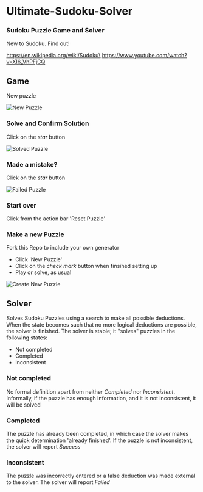 # Ultimate-Sudoku-Solver
### Sudoku Puzzle Game and Solver

New to Sudoku. Find out!

https://en.wikipedia.org/wiki/Sudoku\
https://www.youtube.com/watch?v=XI6_VhPFjCQ

## Game
New puzzle

![New Puzzle](images/s_Screenshot_startPuzzle.png)

### Solve and Confirm Solution
Click on the _star_ button

![Solved Puzzle](images/s_Screenshot_startPuzzleSolved.png)

### Made a mistake?

Click on the _star_ button

![Failed Puzzle](images/s_Screenshot_BadPuzzleFail.png)

### Start over
Click from the action bar 'Reset Puzzle'

### Make a new Puzzle
Fork this Repo to include your own generator
- Click 'New Puzzle'
- Click on the _check mark_ button when finsihed setting up
- Play or solve, as usual

![Create New Puzzle](images/s_Screenshot_EnterDigits.png)

## Solver
Solves Sudoku Puzzles using a search to make all possible deductions. When the state becomes such that no more logical deductions are possible, the solver is finished.
The solver is stable; it "solves" puzzles in the following states:
- Not completed
- Completed
- Inconsistent

### Not completed
No formal definition apart from neither _Completed_ nor _Inconsistent_. Informally, if the puzzle has enough information, and it is not inconsistent, it will be solved

### Completed
The puzzle has already been completed, in which case the solver makes the quick determination 'already finished'. If the puzzle is not inconsistent, the solver will report _Success_

### Inconsistent
The puzzle was incorrectly entered or a false deduction was made external to the solver. The solver will report _Failed_
